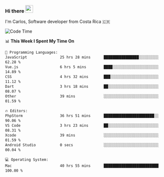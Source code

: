 ### Hi there <img src="https://media.giphy.com/media/hvRJCLFzcasrR4ia7z/giphy.gif" width="25px" height="25px">

I'm Carlos, Software developer from Costa Rica 🇨🇷

[//]: # (<a href="https://app.daily.dev/carum98"><img src="https://github.com/carum98/carum98/blob/main/devcard.svg" width="400" alt="Carlos Umaña Acevedo's Dev Card"/></a>)


<!--START_SECTION:waka-->
![Code Time](http://img.shields.io/badge/Code%20Time-12%2C305%20hrs%2017%20mins-blue)

📊 **This Week I Spent My Time On** 

```text
💬 Programming Languages: 
JavaScript               25 hrs 28 mins      ████████████████░░░░░░░░░   62.28 % 
Vue.js                   6 hrs 5 mins        ████░░░░░░░░░░░░░░░░░░░░░   14.89 % 
CSS                      4 hrs 32 mins       ███░░░░░░░░░░░░░░░░░░░░░░   11.12 % 
Dart                     3 hrs 18 mins       ██░░░░░░░░░░░░░░░░░░░░░░░   08.07 % 
Other                    39 mins             ░░░░░░░░░░░░░░░░░░░░░░░░░   01.59 % 

🔥 Editors: 
PhpStorm                 36 hrs 51 mins      ███████████████████████░░   90.06 % 
VS Code                  3 hrs 23 mins       ██░░░░░░░░░░░░░░░░░░░░░░░   08.31 % 
Xcode                    39 mins             ░░░░░░░░░░░░░░░░░░░░░░░░░   01.59 % 
Android Studio           0 secs              ░░░░░░░░░░░░░░░░░░░░░░░░░   00.04 % 

💻 Operating System: 
Mac                      40 hrs 55 mins      █████████████████████████   100.00 % 
```


<!--END_SECTION:waka-->
